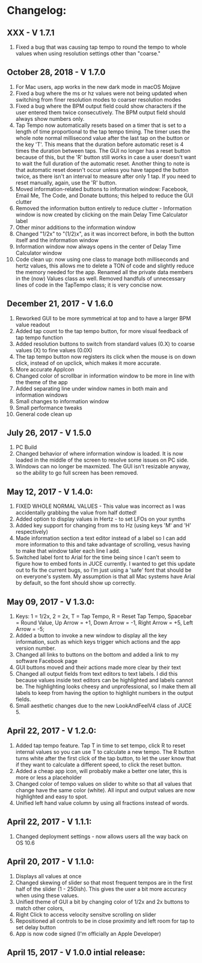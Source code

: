 # Changelog:

## XXX - V 1.7.1
1. Fixed a bug that was causing tap tempo to round the tempo to whole values when using resolution settings other than "coarse."

## October  28, 2018 - V 1.7.0
1. For Mac users, app works in the new dark mode in macOS Mojave
2. Fixed a bug where the ms or hz values were not being updated when switching from finer resolution modes to coarser resolution modes
3. Fixed a bug where the BPM output field could show characters if the user entered them twice consecutively.  The BPM output field should always show numbers only.
4. Tap Tempo now automatically resets based on a timer that is set to a length of time proportional to the tap tempo timing.  The timer uses the whole note normal millisecond value after the last tap on the button or the key 'T'.  This means that the duration before automatic reset is 4 times the duration between taps.  The GUI no longer has a reset button because of this, but the 'R' button still works in case a user doesn't want to wait the full duration of the automatic reset.  Another thing to note is that automatic reset doesn't occur unless you have tapped the button twice, as there isn't an interval to measure after only 1 tap.  If you need to reset manually, again, use the 'R' button.
5. Moved information-related buttons to information window: Facebook, Email Me, The Code, and Donate buttons; this helped to reduce the GUI clutter
6. Removed the information button entirely to reduce clutter - Information window is now created by clicking on the main Delay Time Calculator label
7. Other minor additions to the information window
8. Changed "1/2x" to "(1/2)x", as it was incorrect before, in both the button itself and the information window
9. Information window now always opens in the center of Delay Time Calculator window
10. Code clean up: now using one class to manage both milliseconds and hertz values, this allows me to delete a TON of code and slightly reduce the memory needed for the app.  Renamed all the private data members in the (now) Values class as well.  Removed handfuls of unnecessary lines of code in the TapTempo class; it is very concise now.

## December 21, 2017 - V 1.6.0
1. Reworked GUI to be more symmetrical at top and to have a larger BPM value readout
2. Added tap count to the tap tempo button, for more visual feedback of tap tempo function
3. Added resolution buttons to switch from standard values (0.X) to coarse values (X) to fine values (0.0X)
4. The tap tempo button now registers its click when the mouse is on down click, instead of on upclick, which makes it more accurate.
5. More accurate AppIcon
6. Changed color of scrollbar in information window to be more in line with the theme of the app
7. Added separating line under window names in both main and information windows
8. Small changes to information window
9. Small performance tweaks
10. General code clean up

## July 26, 2017 - V 1.5.0
1. PC Build
2. Changed behavior of where information window is loaded.  It is now loaded in the middle of the screen to resolve some issues on PC side.
3. Windows can no longer be maxmized.  The GUI isn't resizable anyway, so the ability to go full screen has been removed.

## May 12, 2017 - V 1.4.0:
1. FIXED WHOLE NORMAL VALUES - This value was incorrect as I was accidentally grabbing the value from half dotted!
2. Added option to display values in Hertz - to set LFOs on your synths
3. Added key support for changing from ms to Hz (using keys 'M' and 'H' respectively)
4. Made information section a text editor instead of a label so I can add more information to this and take advantage of scrolling, vesus having to make that window taller each line I add.
5. Switched label font to Arial for the time being since I can't seem to figure how to embed fonts in JUCE currently.  I wanted to get this update out to fix the current bugs, so I'm just using a 'safe' font that should be on everyone's system.  My assumption is that all Mac systems have Arial by default, so the font should show up correctly.

## May 09, 2017 - V 1.3.0:
1. Keys: 1 = 1/2x, 2 = 2x, T = Tap Tempo, R = Reset Tap Tempo, Spacebar = Round Value, Up Arrow = +1, Down Arrow = -1, Right Arrow = +5, Left Arrow = -5;
2. Added a button to invoke a new window to display all the key information, such as which keys trigger which actions and the app version number.
3. Changed all links to buttons on the bottom and added a link to my software Facebook page
4. GUI buttons moved and their actions made more clear by their text
5. Changed all output fields from text editors to text labels.  I did this because values inside text editors can be highlighted and labels cannot be.  The highlighting looks cheesy and unprofessional, so I make them all labels to keep from having the option to highlight numbers in the output fields.
6. Small aesthetic changes due to the new LookAndFeelV4 class of JUCE 5.

## April 22, 2017 - V 1.2.0:
1. Added tap tempo feature.  Tap T in time to set tempo, click R to reset internal values so you can use T to calculate a new tempo.  The R button turns white after the first click of the tap button, to let the user know that if they want to calculate a different speed, to click the reset button.
3. Added a cheap app icon, will probably make a better one later, this is more or less a placeholder
3. Changed color of tempo values on slider to white so that all values that change have the same color (white).  All input and output values are now highlighted and easy to spot.
4. Unified left hand value column by using all fractions instead of words.

## April 22, 2017 - V 1.1.1:
1. Changed deployment settings - now allows users all the way back on OS 10.6

## April 20, 2017 - V 1.1.0:
1. Displays all values at once
2. Changed skewing of slider so that most frequent tempos are in the first half of the slider (1 - 250ish).  This gives the user a bit more accuracy when using these values.
3. Unified theme of GUI a bit by changing color of 1/2x and 2x buttons to match other colors,
4. Right Click to access velocity sensitve scrolling on slider
5. Repositioned all controls to be in close proximity and left room for tap to set delay button
6. App is now code signed (I'm officially an Apple Developer)

## April 15, 2017 - V 1.0.0 intial release:

